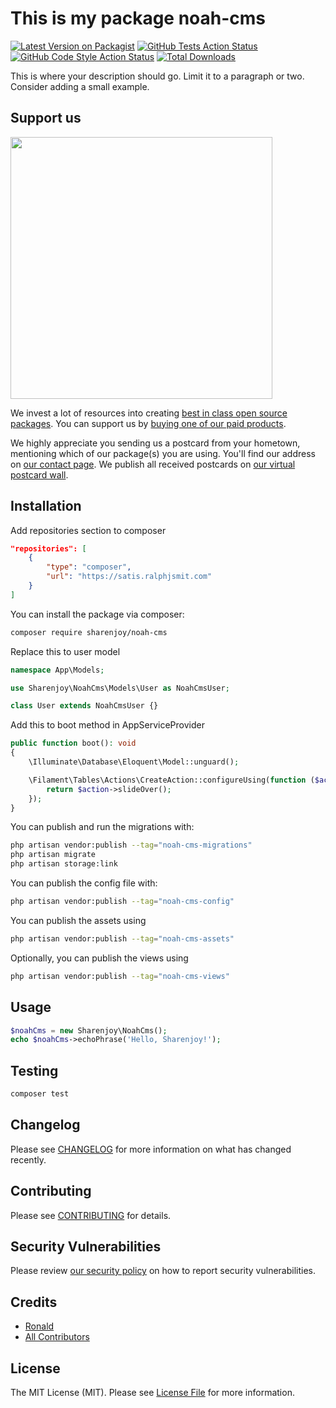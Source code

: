 # This is my package noah-cms

[![Latest Version on Packagist](https://img.shields.io/packagist/v/sharenjoy/noah-cms.svg?style=flat-square)](https://packagist.org/packages/sharenjoy/noah-cms)
[![GitHub Tests Action Status](https://img.shields.io/github/actions/workflow/status/sharenjoy/noah-cms/run-tests.yml?branch=main&label=tests&style=flat-square)](https://github.com/sharenjoy/noah-cms/actions?query=workflow%3Arun-tests+branch%3Amain)
[![GitHub Code Style Action Status](https://img.shields.io/github/actions/workflow/status/sharenjoy/noah-cms/fix-php-code-style-issues.yml?branch=main&label=code%20style&style=flat-square)](https://github.com/sharenjoy/noah-cms/actions?query=workflow%3A"Fix+PHP+code+style+issues"+branch%3Amain)
[![Total Downloads](https://img.shields.io/packagist/dt/sharenjoy/noah-cms.svg?style=flat-square)](https://packagist.org/packages/sharenjoy/noah-cms)

This is where your description should go. Limit it to a paragraph or two. Consider adding a small example.

## Support us

[<img src="https://github-ads.s3.eu-central-1.amazonaws.com/noah-cms.jpg?t=1" width="419px" />](https://spatie.be/github-ad-click/noah-cms)

We invest a lot of resources into creating [best in class open source packages](https://spatie.be/open-source). You can support us by [buying one of our paid products](https://spatie.be/open-source/support-us).

We highly appreciate you sending us a postcard from your hometown, mentioning which of our package(s) you are using. You'll find our address on [our contact page](https://spatie.be/about-us). We publish all received postcards on [our virtual postcard wall](https://spatie.be/open-source/postcards).

## Installation

Add repositories section to composer

```json
"repositories": [
    {
        "type": "composer",
        "url": "https://satis.ralphjsmit.com"
    }
]
```

You can install the package via composer:

```bash
composer require sharenjoy/noah-cms
```

Replace this to user model

```php
namespace App\Models;

use Sharenjoy\NoahCms\Models\User as NoahCmsUser;

class User extends NoahCmsUser {}
```

Add this to boot method in AppServiceProvider

```php
public function boot(): void
{
    \Illuminate\Database\Eloquent\Model::unguard();

    \Filament\Tables\Actions\CreateAction::configureUsing(function ($action) {
        return $action->slideOver();
    });
}
```

You can publish and run the migrations with:

```bash
php artisan vendor:publish --tag="noah-cms-migrations"
php artisan migrate
php artisan storage:link
```

You can publish the config file with:

```bash
php artisan vendor:publish --tag="noah-cms-config"
```

You can publish the assets using

```bash
php artisan vendor:publish --tag="noah-cms-assets"
```

Optionally, you can publish the views using

```bash
php artisan vendor:publish --tag="noah-cms-views"
```

## Usage

```php
$noahCms = new Sharenjoy\NoahCms();
echo $noahCms->echoPhrase('Hello, Sharenjoy!');
```

## Testing

```bash
composer test
```

## Changelog

Please see [CHANGELOG](CHANGELOG.md) for more information on what has changed recently.

## Contributing

Please see [CONTRIBUTING](CONTRIBUTING.md) for details.

## Security Vulnerabilities

Please review [our security policy](../../security/policy) on how to report security vulnerabilities.

## Credits

-   [Ronald](https://github.com/sharenjoy)
-   [All Contributors](../../contributors)

## License

The MIT License (MIT). Please see [License File](LICENSE.md) for more information.
